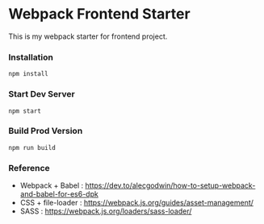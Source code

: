 # Webpack Frontend Starter

This is my webpack starter for frontend project.

### Installation

```
npm install
```

### Start Dev Server

```
npm start
```

### Build Prod Version

```
npm run build
```

### Reference

* Webpack + Babel : https://dev.to/alecgodwin/how-to-setup-webpack-and-babel-for-es6-dpk
* CSS + file-loader : https://webpack.js.org/guides/asset-management/
* SASS : https://webpack.js.org/loaders/sass-loader/
